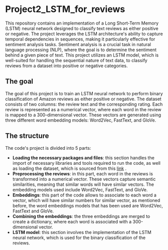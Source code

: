 # Project2_LSTM_for_reviews
This repository contains an implementation of a Long Short-Term Memory (LSTM) neural network designed to classify text reviews as either positive or negative. The project leverages the LSTM architecture's ability to capture temporal dependencies in sequences, making it particularly effective for sentiment analysis tasks. Sentiment analysis is a crucial task in natural language processing (NLP), where the goal is to determine the sentiment behind a given piece of text. This project utilizes an LSTM model, which is well-suited for handling the sequential nature of text data, to classify reviews from a dataset into positive or negative categories.

## The goal
The goal of this project is to train an LSTM neural network to perform binary classification of Amazon reviews as either positive or negative. The dataset consists of two columns: the review text and the corresponding rating. Each review is represented as a numerical vector, where each word in the review is mapped to a 300-dimensional vector. These vectors are generated using three different word embedding models: Word2Vec, FastText, and GloVe.

## The structure
The code's project is divided into 5 parts:
- **Loading the necessary packages and files**: this section handles the import of necessary libraries and tools required to run the code, as well as loading the dataset, which is sourced from this [link](https://amazon-reviews-2023.github.io/) .
- **Preprocessing the reviews**: in this part, each word in the reviews is transformed into a numerical vector. These vectors capture semantic similarities, meaning that similar words will have similar vectors. The embedding models used include Word2Vec, FastText, and GloVe.
- **Embeddings**: this part of the code allows to associate to each word a vector, which will have similar numbers for similar vector, as mentioned before, the word embeddings models that has been used are Word2Vec, FastText and GloVe.
- **Combining the embeddings**: the three embeddings are merged to create a dictionary, where each word is associated with a 300-dimensional vector.
- **LSTM model**: this section involves the implementation of the LSTM neural network, which is used for the binary classification of the reviews. 
